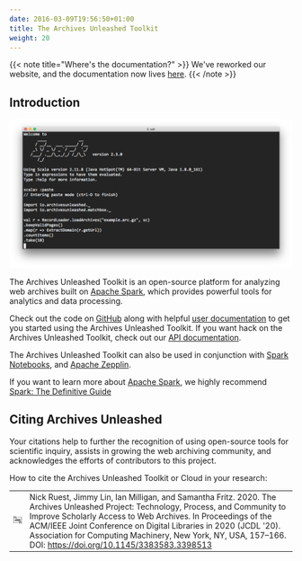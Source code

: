 ```yaml
---
date: 2016-03-09T19:56:50+01:00
title: The Archives Unleashed Toolkit
weight: 20
---
```


{{< note title="Where's the documentation?" >}}
We've reworked our website, and the documentation now lives [here](https://github.com/archivesunleashed/aut-docs#archives-unleashed-toolkit-documentation).
{{< /note >}}

## Introduction

![aut in action](/images/prompt.png)

The Archives Unleashed Toolkit is an open-source platform for analyzing web archives built on [Apache Spark](http://spark.apache.org/), which provides powerful tools for analytics and data processing. 

Check out the code on [GitHub](https://github.com/archivesunleashed/aut/) along with helpful [user documentation](https://github.com/archivesunleashed/aut-docs#archives-unleashed-toolkit-documentation) to get you started using the Archives Unleashed Toolkit. If you want hack on the Archives Unleashed Toolkit, check out our [API documentation](https://api.docs.archivesunleashed.io/).

The Archives Unleashed Toolkit can also be used in conjunction with [Spark Notebooks](http://spark-notebook.io/), and [Apache Zepplin](https://zeppelin.apache.org/).

If you want to learn more about [Apache Spark](https://spark.apache.org/), we highly recommend [Spark: The Definitive Guide](http://shop.oreilly.com/product/0636920034957.do)

## Citing Archives Unleashed

Your citations help to further the recognition of using open-source tools for scientific inquiry, assists in growing the web archiving community, and acknowledges the efforts of contributors to this project.

How to cite the Archives Unleashed Toolkit or Cloud in your research:

|    |   |
|----|---|
|![Citation Icon](/images/au-citation-icon.png)| Nick Ruest, Jimmy Lin, Ian Milligan, and Samantha Fritz. 2020. The Archives Unleashed Project: Technology, Process, and Community to Improve Scholarly Access to Web Archives. In Proceedings of the ACM/IEEE Joint Conference on Digital Libraries in 2020 (JCDL '20). Association for Computing Machinery, New York, NY, USA, 157–166. DOI: https://doi.org/10.1145/3383583.3398513 |